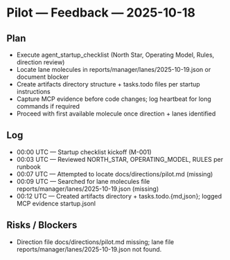 # Pilot — Feedback — 2025-10-18

## Plan
- Execute agent_startup_checklist (North Star, Operating Model, Rules, direction review)
- Locate lane molecules in reports/manager/lanes/2025-10-19.json or document blocker
- Create artifacts directory structure + tasks.todo files per startup instructions
- Capture MCP evidence before code changes; log heartbeat for long commands if required
- Proceed with first available molecule once direction + lanes identified

## Log
- 00:00 UTC — Startup checklist kickoff (M-001)
- 00:03 UTC — Reviewed NORTH_STAR, OPERATING_MODEL, RULES per runbook
- 00:07 UTC — Attempted to locate docs/directions/pilot.md (missing)
- 00:09 UTC — Searched for lane molecules file reports/manager/lanes/2025-10-19.json (missing)
- 00:12 UTC — Created artifacts directory + tasks.todo.{md,json}; logged MCP evidence startup.jsonl

## Risks / Blockers
- Direction file docs/directions/pilot.md missing; lane file reports/manager/lanes/2025-10-19.json not found.
